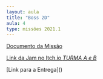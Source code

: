 ```yaml
---
layout: aula
title: "Boss 2D"
aula: 4
type: missões 2021.1
---
```


[Documento da Missão](https://docs.google.com/document/d/e/2PACX-1vSlG41vkzYycgOXkVuDxzB5jpc0opOyZ6efNgzMT8hUm909C5mKUs77UOwQFm4W0Murv_u_q0TqIRR3/pub?embedded=true)

[Link da Jam no Itch.io *TURMA A e B*]()

[Link para a Entrega](\)

